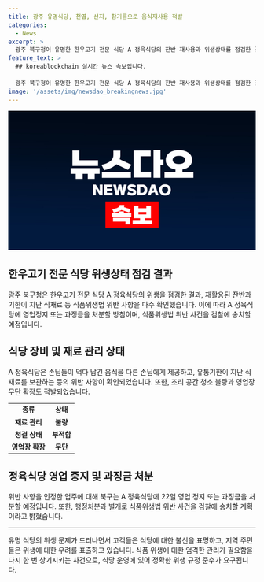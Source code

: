 ```yaml
---
title: 광주 유명식당, 천엽, 선지, 참기름으로 음식재사용 적발
categories:
  - News
excerpt: >
  광주 북구청이 유명한 한우고기 전문 식당 A 정육식당의 잔반 재사용과 위생상태를 점검한 결과, 식품위생법 위반 사항이 확인되어 22일 영업정지나 과징금 처분을 예고했다. 이 식당은 음식 잔반을 그대로 재사용하고, 유통기한이 지난 식재료를 사용하며, 조리 공간 청소 불량 및 영업장 무단 확장 등이 발견됐다. 이에 북구는 행정처분과 별개로 검찰에 신고할 예정이며, 시민 제보와 방송사 보도를 통해 지목되면서 긴급 현장 점검에 나섰다.
feature_text: >
  ## koreablockchain 실시간 뉴스 속보입니다.

  광주 북구청이 유명한 한우고기 전문 식당 A 정육식당의 잔반 재사용과 위생상태를 점검한 결과, 식품위생법 위반 사항이 확인되어 22일 영업정지나 과징금 처분을 예고했다. 이 식당은 음식 잔반을 그대로 재사용하고, 유통기한이 지난 식재료를 사용하며, 조리 공간 청소 불량 및 영업장 무단 확장 등이 발견됐다. 이에 북구는 행정처분과 별개로 검찰에 신고할 예정이며, 시민 제보와 방송사 보도를 통해 지목되면서 긴급 현장 점검에 나섰다.
image: '/assets/img/newsdao_breakingnews.jpg'
---
```


<p><img src="/assets/img/newsdao_breakingnews.jpg" alt="koreablockchain 속보" /></p>

<h2 data-ke-size="size26">한우고기 전문 식당 위생상태 점검 결과</h2>

<p data-ke-size="size16">광주 북구청은 한우고기 전문 식당 A 정육식당의 위생을 점검한 결과, 재활용된 잔반과 기한이 지난 식재료 등 식품위생법 위반 사항을 다수 확인했습니다. 이에 따라 A 정육식당에 영업정지 또는 과징금을 처분할 방침이며, 식품위생법 위반 사건을 검찰에 송치할 예정입니다.</p>

<h2 data-ke-size="size26">식당 장비 및 재료 관리 상태</h2>

<p data-ke-size="size16">A 정육식당은 손님들이 먹다 남긴 음식을 다른 손님에게 제공하고, 유통기한이 지난 식재료를 보관하는 등의 위반 사항이 확인되었습니다. 또한, 조리 공간 청소 불량과 영업장 무단 확장도 적발되었습니다.</p>

<table>
    <tbody>
        <tr>
            <td style="text-align: center; height: 17px;"><b>종류</b></td>
            <td style="text-align: center; height: 17px;"><b>상태</b></td>
        </tr>
        <tr>
            <td style="text-align: center; height: 17px;"><b>재료 관리</b></td>
            <td style="text-align: center; height: 17px;"><b>불량</b></td>
        </tr>
        <tr>
            <td style="text-align: center; height: 17px;"><b>청결 상태</b></td>
            <td style="text-align: center; height: 17px;"><b>부적합</b></td>
        </tr>
        <tr>
            <td style="text-align: center; height: 17px;"><b>영업장 확장</b></td>
            <td style="text-align: center; height: 17px;"><b>무단</b></td>
        </tr>
    </tbody>
</table>

<h2 data-ke-size="size26">정육식당 영업 중지 및 과징금 처분</h2>

<p data-ke-size="size16">위반 사항을 인정한 업주에 대해 북구는 A 정육식당에 22일 영업 정지 또는 과징금을 처분할 예정입니다. 또한, 행정처분과 별개로 식품위생법 위반 사건을 검찰에 송치할 계획이라고 밝혔습니다.</p>

<hr>

<p data-ke-size="size16">유명 식당의 위생 문제가 드러나면서 고객들은 식당에 대한 불신을 표명하고, 지역 주민들은 위생에 대한 우려를 표출하고 있습니다. 식품 위생에 대한 엄격한 관리가 필요함을 다시 한 번 상기시키는 사건으로, 식당 운영에 있어 정확한 위생 규정 준수가 요구됩니다.</p>

